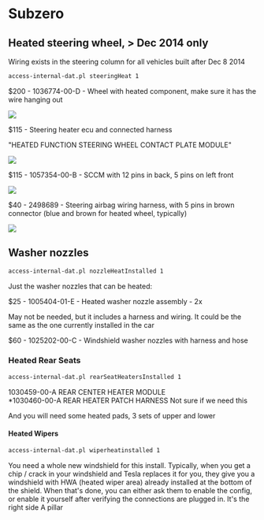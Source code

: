 # Subzero

## Heated steering wheel, > Dec 2014 only

Wiring exists in the steering column for all vehicles built after Dec 8 2014

```bash
access-internal-dat.pl steeringHeat 1
```

$200 - 1036774-00-D - Wheel with heated component, make sure it has the wire hanging out

![](https://i.imgur.com/6AMML5Q.jpg)

$115 - Steering heater ecu and connected harness

"HEATED FUNCTION STEERING WHEEL CONTACT PLATE MODULE"

![](https://i.imgur.com/rVTehNB.jpg)

$115 - 1057354-00-B - SCCM with 12 pins in back, 5 pins on left front 

![](https://i.imgur.com/n6wOOFd.png)

$40 - 2498689 - Steering airbag wiring harness, with 5 pins in brown connector (blue and brown for heated wheel, typically)

![](https://i.imgur.com/KF0iur4.jpg)

## Washer nozzles

```bash
access-internal-dat.pl nozzleHeatInstalled 1
```

Just the washer nozzles that can be heated: 

$25 - 1005404-01-E - Heated washer nozzle assembly - 2x

May not be needed, but it includes a harness and wiring. It could be the same as the one currently installed in the car

$60 - 1025202-00-C - Windshield washer nozzles with harness and hose 

### Heated Rear Seats

```bash
access-internal-dat.pl rearSeatHeatersInstalled 1
```

1030459-00-A REAR CENTER HEATER MODULE  
*1030460-00-A REAR HEATER PATCH HARNESS Not sure if we need this

And you will need some heated pads, 3 sets of upper and lower

#### Heated Wipers

```bash
access-internal-dat.pl wiperheatinstalled 1
```

You need a whole new windshield for this install. Typically, when you get a chip / crack in your windshield and Tesla replaces it for you, they give you a windshield with HWA (heated wiper area) already installed at the bottom of the shield. When that's done, you can either ask them to enable the config, or enable it yourself after verifying the connections are plugged in. It's the right side A pillar 
